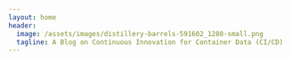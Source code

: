 ```yaml
---
layout: home
header:
  image: /assets/images/distillery-barrels-591602_1280-small.png
  tagline: A Blog on Continuous Innovation for Container Data (CI/CD)
---
```

